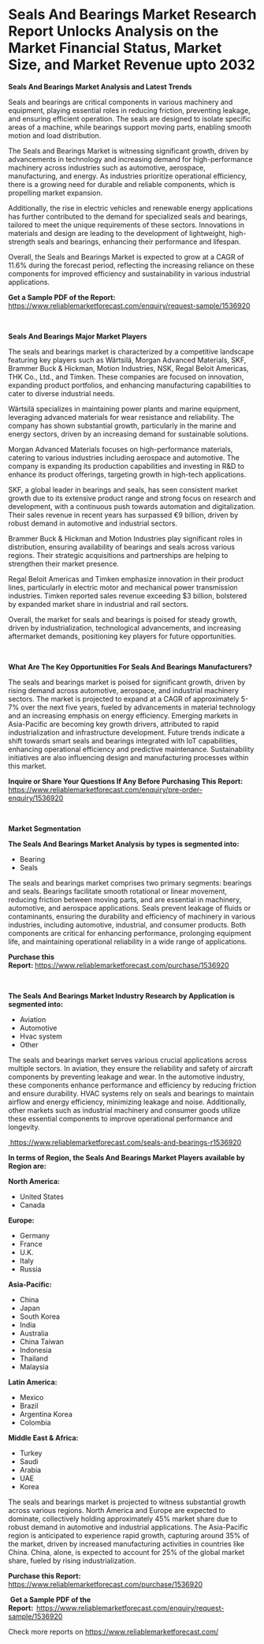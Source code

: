 <p><h1>Seals And Bearings Market Research Report Unlocks Analysis on the Market Financial Status, Market Size, and Market Revenue upto 2032</h1></p><p><strong>Seals And Bearings Market Analysis and Latest Trends</strong></p>
<p><p>Seals and bearings are critical components in various machinery and equipment, playing essential roles in reducing friction, preventing leakage, and ensuring efficient operation. The seals are designed to isolate specific areas of a machine, while bearings support moving parts, enabling smooth motion and load distribution. </p><p>The Seals and Bearings Market is witnessing significant growth, driven by advancements in technology and increasing demand for high-performance machinery across industries such as automotive, aerospace, manufacturing, and energy. As industries prioritize operational efficiency, there is a growing need for durable and reliable components, which is propelling market expansion. </p><p>Additionally, the rise in electric vehicles and renewable energy applications has further contributed to the demand for specialized seals and bearings, tailored to meet the unique requirements of these sectors. Innovations in materials and design are leading to the development of lightweight, high-strength seals and bearings, enhancing their performance and lifespan. </p><p>Overall, the Seals and Bearings Market is expected to grow at a CAGR of 11.6% during the forecast period, reflecting the increasing reliance on these components for improved efficiency and sustainability in various industrial applications.</p></p>
<p><strong>Get a Sample PDF of the Report:&nbsp;</strong> <a href="https://www.reliablemarketforecast.com/enquiry/request-sample/1536920?utm_campaign=3171&utm_medium=2&utm_source=Github&utm_content=ia&utm_term=11042025&utm_id=seals-and-bearings">https://www.reliablemarketforecast.com/enquiry/request-sample/1536920</a></p>
<p>&nbsp;</p>
<p><strong>Seals And Bearings Major Market Players</strong></p>
<p><p>The seals and bearings market is characterized by a competitive landscape featuring key players such as Wärtsilä, Morgan Advanced Materials, SKF, Brammer Buck & Hickman, Motion Industries, NSK, Regal Beloit Americas, THK Co., Ltd., and Timken. These companies are focused on innovation, expanding product portfolios, and enhancing manufacturing capabilities to cater to diverse industrial needs.</p><p>Wärtsilä specializes in maintaining power plants and marine equipment, leveraging advanced materials for wear resistance and reliability. The company has shown substantial growth, particularly in the marine and energy sectors, driven by an increasing demand for sustainable solutions.</p><p>Morgan Advanced Materials focuses on high-performance materials, catering to various industries including aerospace and automotive. The company is expanding its production capabilities and investing in R&D to enhance its product offerings, targeting growth in high-tech applications.</p><p>SKF, a global leader in bearings and seals, has seen consistent market growth due to its extensive product range and strong focus on research and development, with a continuous push towards automation and digitalization. Their sales revenue in recent years has surpassed €9 billion, driven by robust demand in automotive and industrial sectors.</p><p>Brammer Buck & Hickman and Motion Industries play significant roles in distribution, ensuring availability of bearings and seals across various regions. Their strategic acquisitions and partnerships are helping to strengthen their market presence.</p><p>Regal Beloit Americas and Timken emphasize innovation in their product lines, particularly in electric motor and mechanical power transmission industries. Timken reported sales revenue exceeding $3 billion, bolstered by expanded market share in industrial and rail sectors.</p><p>Overall, the market for seals and bearings is poised for steady growth, driven by industrialization, technological advancements, and increasing aftermarket demands, positioning key players for future opportunities.</p></p>
<p>&nbsp;</p>
<p><strong>What Are The Key Opportunities For Seals And Bearings Manufacturers?</strong></p>
<p><p>The seals and bearings market is poised for significant growth, driven by rising demand across automotive, aerospace, and industrial machinery sectors. The market is projected to expand at a CAGR of approximately 5-7% over the next five years, fueled by advancements in material technology and an increasing emphasis on energy efficiency. Emerging markets in Asia-Pacific are becoming key growth drivers, attributed to rapid industrialization and infrastructure development. Future trends indicate a shift towards smart seals and bearings integrated with IoT capabilities, enhancing operational efficiency and predictive maintenance. Sustainability initiatives are also influencing design and manufacturing processes within this market.</p></p>
<p><strong>Inquire or Share Your Questions If Any Before Purchasing This Report:</strong> <a href="https://www.reliablemarketforecast.com/enquiry/pre-order-enquiry/1536920?utm_campaign=3171&utm_medium=2&utm_source=Github&utm_content=ia&utm_term=11042025&utm_id=seals-and-bearings">https://www.reliablemarketforecast.com/enquiry/pre-order-enquiry/1536920</a></p>
<p>&nbsp;</p>
<p><strong>Market Segmentation</strong></p>
<p><strong>The Seals And Bearings Market Analysis by types is segmented into:</strong></p>
<p><ul><li>Bearing</li><li>Seals</li></ul></p>
<p><p>The seals and bearings market comprises two primary segments: bearings and seals. Bearings facilitate smooth rotational or linear movement, reducing friction between moving parts, and are essential in machinery, automotive, and aerospace applications. Seals prevent leakage of fluids or contaminants, ensuring the durability and efficiency of machinery in various industries, including automotive, industrial, and consumer products. Both components are critical for enhancing performance, prolonging equipment life, and maintaining operational reliability in a wide range of applications.</p></p>
<p><strong>Purchase this Report:&nbsp;</strong><a href="https://www.reliablemarketforecast.com/purchase/1536920?utm_campaign=3171&utm_medium=2&utm_source=Github&utm_content=ia&utm_term=11042025&utm_id=seals-and-bearings">https://www.reliablemarketforecast.com/purchase/1536920</a></p>
<p>&nbsp;</p>
<p><strong>The Seals And Bearings Market Industry Research by Application is segmented into:</strong></p>
<p><ul><li>Aviation</li><li>Automotive</li><li>Hvac system</li><li>Other</li></ul></p>
<p><p>The seals and bearings market serves various crucial applications across multiple sectors. In aviation, they ensure the reliability and safety of aircraft components by preventing leakage and wear. In the automotive industry, these components enhance performance and efficiency by reducing friction and ensure durability. HVAC systems rely on seals and bearings to maintain airflow and energy efficiency, minimizing leakage and noise. Additionally, other markets such as industrial machinery and consumer goods utilize these essential components to improve operational performance and longevity.</p></p>
<p><a href="https://www.reliablemarketforecast.com/seals-and-bearings-r1536920?utm_campaign=3171&utm_medium=2&utm_source=Github&utm_content=ia&utm_term=11042025&utm_id=seals-and-bearings">&nbsp;https://www.reliablemarketforecast.com/seals-and-bearings-r1536920</a></p>
<p><strong>In terms of Region, the Seals And Bearings Market Players available by Region are:</strong></p>
<p>
    <p> <strong> North America: </strong>
        <ul>
            <li>United States</li>
            <li>Canada</li>
        </ul>
        </p> 
    <p> <strong> Europe: </strong>
        <ul>
            <li>Germany</li>
            <li>France</li>
            <li>U.K.</li>
            <li>Italy</li>
            <li>Russia</li>
        </ul>
        </p> 
    <p> <strong> Asia-Pacific: </strong>
        <ul>
            <li>China</li>
            <li>Japan</li>
            <li>South Korea</li>
            <li>India</li>
            <li>Australia</li>
            <li>China Taiwan</li>
            <li>Indonesia</li>
            <li>Thailand</li>
            <li>Malaysia</li>
        </ul>
        </p> 
    <p> <strong> Latin America: </strong>
        <ul>
            <li>Mexico</li>
            <li>Brazil</li>
            <li>Argentina Korea</li>
            <li>Colombia</li>
        </ul>
        </p> 
    <p> <strong> Middle East & Africa: </strong>
        <ul>
            <li>Turkey</li>
            <li>Saudi</li>
            <li>Arabia</li>
            <li>UAE</li>
            <li>Korea</li>
        </ul>
    </p>
    </p>
<p><p>The seals and bearings market is projected to witness substantial growth across various regions. North America and Europe are expected to dominate, collectively holding approximately 45% market share due to robust demand in automotive and industrial applications. The Asia-Pacific region is anticipated to experience rapid growth, capturing around 35% of the market, driven by increased manufacturing activities in countries like China. China, alone, is expected to account for 25% of the global market share, fueled by rising industrialization.</p></p>
<p><strong>Purchase this Report: </strong><a href="https://www.reliablemarketforecast.com/purchase/1536920?utm_campaign=3171&utm_medium=2&utm_source=Github&utm_content=ia&utm_term=11042025&utm_id=seals-and-bearings">https://www.reliablemarketforecast.com/purchase/1536920</a></p>
<p>&nbsp;<strong>Get a Sample PDF of the Report:&nbsp;&nbsp;</strong><a href="https://www.reliablemarketforecast.com/enquiry/request-sample/1536920?utm_campaign=3171&utm_medium=2&utm_source=Github&utm_content=ia&utm_term=11042025&utm_id=seals-and-bearings">https://www.reliablemarketforecast.com/enquiry/request-sample/1536920</a></p>
<p><strong></strong></p>
<p>Check more reports on <a href="https://www.reliablemarketforecast.com/?utm_campaign=3171&utm_medium=2&utm_source=Github&utm_content=ia&utm_term=11042025&utm_id=seals-and-bearings">https://www.reliablemarketforecast.com/</a></p>